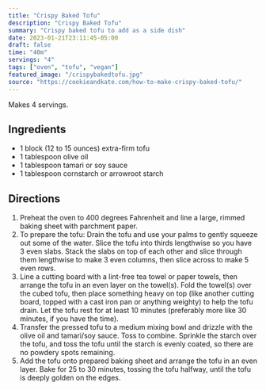 ```yaml
---
title: "Crispy Baked Tofu"
description: "Crispy Baked Tofu"
summary: "Crispy baked tofu to add as a side dish"
date: 2023-01-21T23:11:45-05:00
draft: false
time: "40m"
servings: "4"
tags: ["oven", "tofu", "vegan"]
featured_image: "/crispybakedtofu.jpg"
source: "https://cookieandkate.com/how-to-make-crispy-baked-tofu/"
---
```


Makes 4 servings.

## Ingredients

- 1 block (12 to 15 ounces) extra-firm tofu
- 1 tablespoon olive oil
- 1 tablespoon tamari or soy sauce
- 1 tablespoon cornstarch or arrowroot starch

## Directions

1. Preheat the oven to 400 degrees Fahrenheit and line a large, rimmed baking sheet with parchment paper.
2. To prepare the tofu: Drain the tofu and use your palms to gently squeeze out some of the water. Slice the tofu into thirds lengthwise so you have 3 even slabs. Stack the slabs on top of each other and slice through them lengthwise to make 3 even columns, then slice across to make 5 even rows.
3. Line a cutting board with a lint-free tea towel or paper towels, then arrange the tofu in an even layer on the towel(s). Fold the towel(s) over the cubed tofu, then place something heavy on top (like another cutting board, topped with a cast iron pan or anything weighty) to help the tofu drain. Let the tofu rest for at least 10 minutes (preferably more like 30 minutes, if you have the time).
4. Transfer the pressed tofu to a medium mixing bowl and drizzle with the olive oil and tamari/soy sauce. Toss to combine. Sprinkle the starch over the tofu, and toss the tofu until the starch is evenly coated, so there are no powdery spots remaining.
5. Add the tofu onto prepared baking sheet and arrange the tofu in an even layer. Bake for 25 to 30 minutes, tossing the tofu halfway, until the tofu is deeply golden on the edges.